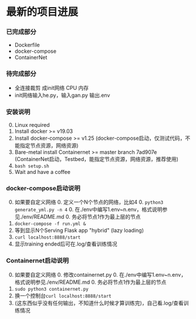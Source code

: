 # 最新的项目进展
### 已完成部分
- Dockerfile
- docker-compose
- ContainerNet
### 待完成部分
- 全连接裁剪 成init网络 CPU 内存
- init网络输入he.py，输入gan.py 输出.env
### 安装说明
0. Linux required
0. Install docker >= v19.03
0. Install docker-compose >= v1.25 (docker-compose启动，仅测试代码，不能指定节点资源，网络资源)   
0. Bare-metal install Containernet >= master branch 7ad907e (ContainerNet启动，Testbed，能指定节点资源，网络资源，推荐使用)
0. ```bash setup.sh```
0. Wait and have a coffee
### docker-compose启动说明
0. 如果要自定义网络
    0. 定义一个N个节点的网络，比如4
    0. ```python3 generate_yml.py -n 4```
    0. 在./env中编写1.env~n.env，格式说明参见./env/README.md
    0. 务必将节点1作为最上层的节点
0. ```docker-compose -f run.yml &```
0. 等到显示N个Serving Flask app "hybrid" (lazy loading)
0. ```curl localhost:8888/start```
0. 显示training ended后可在.log/查看训练情况
### Containernet启动说明
0. 如果要自定义网络
    0. 修改containernet.py
    0. 在./env中编写1.env~n.env，格式说明参见./env/README.md
    0. 务必将节点1作为最上层的节点
0. ```sudo python3 containernet.py``` 
0. 换一个控制台```curl localhost:8888/start```
0. (这东西似乎没有任何输出，不知道什么时候才算训练完)，自己看.log/查看训练情况
